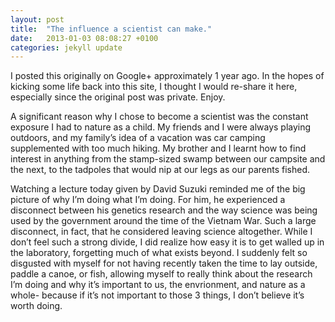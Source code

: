 ```yaml
---
layout: post
title:  "The influence a scientist can make."
date:   2013-01-03 08:08:27 +0100
categories: jekyll update
---
```


I posted this originally on Google+ approximately 1 year ago. In the hopes of kicking some life back into this site, I thought I would re-share it here, especially since the original post was private. Enjoy. 
  
A significant reason why I chose to become a scientist was the constant exposure I had to nature as a child. My friends and I were always playing outdoors, and my family’s idea of a vacation was car camping supplemented with too much hiking. My brother and I learnt how to find interest in anything from the stamp-sized swamp between our campsite and the next, to the tadpoles that would nip at our legs as our parents fished. 
  
Watching a lecture today given by David Suzuki reminded me of the big picture of why I’m doing what I’m doing. For him, he experienced a disconnect between his genetics research and the way science was being used by the government around the time of the Vietnam War. Such a large disconnect, in fact, that he considered leaving science altogether. While I don’t feel such a strong divide, I did realize how easy it is to get walled up in the laboratory, forgetting much of what exists beyond. I suddenly felt so disgusted with myself for not having recently taken the time to lay outside, paddle a canoe, or fish, allowing myself to really think about the research I’m doing and why it’s important to us, the envrionment, and nature as a whole- because if it’s not important to those 3 things, I don’t believe it’s worth doing.

